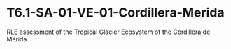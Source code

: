 # T6.1-SA-01-VE-01-Cordillera-Merida
RLE assessment of the Tropical Glacier Ecosystem of the Cordillera de Mérida


